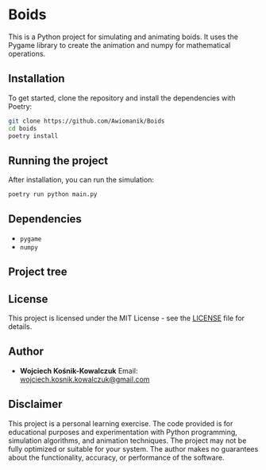 # Boids
This is a Python project for simulating and animating boids. It uses the Pygame library to create the animation and numpy for mathematical operations.

## Installation
To get started, clone the repository and install the dependencies with Poetry:
```bash
git clone https://github.com/Awiomanik/Boids
cd boids
poetry install
```

## Running the project
After installation, you can run the simulation:
```bash
poetry run python main.py
```

## Dependencies
- `pygame`
- `numpy`

## Project tree


## License
This project is licensed under the MIT License - see the [LICENSE](LICENSE) file for details.

## Author
- **Wojciech Kośnik-Kowalczuk**
    Email: <wojciech.kosnik.kowalczuk@gmail.com>

## Disclaimer

This project is a personal learning exercise. The code provided is for educational purposes and experimentation with Python programming, simulation algorithms, and animation techniques. The project may not be fully optimized or suitable for your system.
The author makes no guarantees about the functionality, accuracy, or performance of the software.

